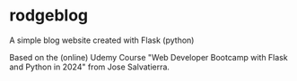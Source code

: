 # rodgeblog
A simple blog website created with Flask (python) 

Based on the (online) Udemy Course "Web Developer Bootcamp with Flask and Python in 2024" from Jose Salvatierra. 
 
